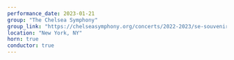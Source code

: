 ```yaml
---
performance_date: 2023-01-21
group: "The Chelsea Symphony"
group_link: "https://chelseasymphony.org/concerts/2022-2023/se-souvenir/"
location: "New York, NY"
horn: true
conductor: true
---
```

